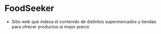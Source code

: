 # FoodSeeker
+ Sitio web que indexa el contenido de distintos supermercados y tiendas para ofrecer productos al mejor precio
